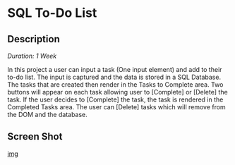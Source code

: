 # SQL To-Do List



## Description
_Duration: 1 Week_

In this project a user can input a task (One input element) and add to their to-do list. The input is captured and the data is stored in a SQL Database. The tasks that are created then render in the Tasks to Complete area. Two buttons will appear on each task allowing user to [Complete] or [Delete] the task. If the user decides to [Complete] the task, the task is rendered in the Completed Tasks area. The user can [Delete] tasks which will remove from the DOM and the database.

## Screen Shot

[img](/images/todo_list_image.png)


